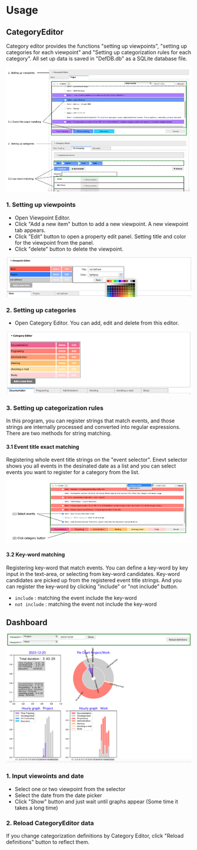 # Usage

## CategoryEditor
Category editor provides the functions "setting up viewpoints", "setting up categories for each viewpoint" and 
"Setting up categorization rules for each category".
All set up data is saved in "DefDB.db" as a SQLite database file.

![Category Editor Overview](EditorUsage.png)


### 1. Setting up viewpoints

- Open Viewpoint Editor.
- Click "Add a new item" button to add a new viewpoint. A new viewpoint tab appears.
- Click "Edit" button to open a property edit panel. Setting title and color for the viewpoint from the panel.
- Click "delete" button to delete the viewpoint.

![Viewpoint Editor](ViewPointEditor_popup.png)

### 2. Setting up categories

- Open Category Editor. You can add, edit and delete from this editor.

![Category Editor](CategoryEditor.png)

### 3. Setting up categorization rules

In this program, you can register strings that match events, and those strings are internally processed and converted into regular expressions. There are two methods for string matching.


#### 3.1 Event title exact matching

Registering whole event title strings on the "event selector". Enevt selector shows you all events in the desinated date as a list and you can select events you want to register for a category from the list.

![Register Events](RegisterEvent.png)

#### 3.2 Key-word matching

Registering key-word that match events.
You can define a key-word by key input in the text-area, or selecting from key-word candidates.
Key-word candidates are picked up from the registered event title strings.
And you can register the key-word by clicking "include" or "not include" button. 
- `include` : matching the event include the key-word
- `not include` : matching the event not include the key-word 


## Dashboard

![DashBoard](DashBoard.png)

### 1. Input viewoints and date

- Select one or two viewpoint from the selector
- Select the date from the date picker
- Click "Show" button and just wait until graphs appear (Some time it takes a long time)


### 2. Reload CategoryEditor data

If you change categorization definitions by Category Editor, click "Reload definitions" button to reflect them.



